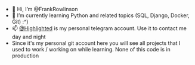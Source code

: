 - 👋 Hi, I’m @FrankRowlinson
- 🌱 I’m currently learning Python and related topics (SQL, Django, Docker, Git) :^)
- 📫 [@Highlighted](https://t.me/Highlighted) is my personal telegram account. Use it to contact me day and night
- Since it's my personal git account here you will see all projects that I used to work / working on while learning. None of this code is in production

<!---
FrankRowlinson/FrankRowlinson is a ✨ special ✨ repository because its `README.md` (this file) appears on your GitHub profile.
You can click the Preview link to take a look at your changes.
--->
